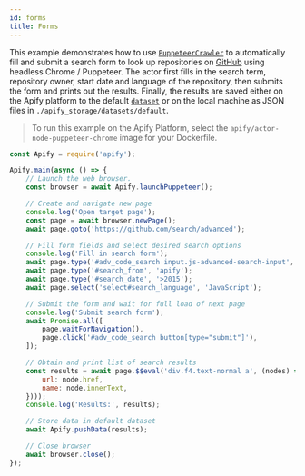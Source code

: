 ```yaml
---
id: forms
title: Forms
---
```


 This example demonstrates how to use [`PuppeteerCrawler`](/docs/2.3/api/puppeteer-crawler)
 to automatically fill and submit a search form to look up repositories on
 [GitHub](https://github.com) using headless Chrome / Puppeteer.
 The actor first fills in the search term, repository owner, start date and
 language of the repository, then submits the form and prints out the results.
 Finally, the results are saved either on the Apify platform to the default
 [`dataset`](/docs/2.3/api/dataset)
 or on the local machine as JSON files in `./apify_storage/datasets/default`.

> To run this example on the Apify Platform, select the `apify/actor-node-puppeteer-chrome` image for your Dockerfile.

```javascript
const Apify = require('apify');

Apify.main(async () => {
    // Launch the web browser.
    const browser = await Apify.launchPuppeteer();

    // Create and navigate new page
    console.log('Open target page');
    const page = await browser.newPage();
    await page.goto('https://github.com/search/advanced');

    // Fill form fields and select desired search options
    console.log('Fill in search form');
    await page.type('#adv_code_search input.js-advanced-search-input', 'apify-js');
    await page.type('#search_from', 'apify');
    await page.type('#search_date', '>2015');
    await page.select('select#search_language', 'JavaScript');

    // Submit the form and wait for full load of next page
    console.log('Submit search form');
    await Promise.all([
        page.waitForNavigation(),
        page.click('#adv_code_search button[type="submit"]'),
    ]);

    // Obtain and print list of search results
    const results = await page.$$eval('div.f4.text-normal a', (nodes) => nodes.map((node) => ({
        url: node.href,
        name: node.innerText,
    })));
    console.log('Results:', results);

    // Store data in default dataset
    await Apify.pushData(results);

    // Close browser
    await browser.close();
});
```
